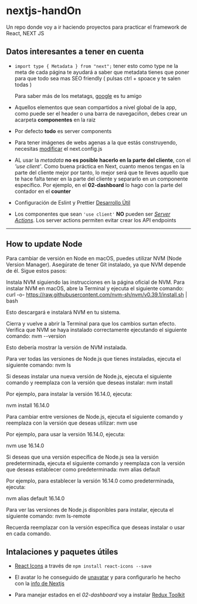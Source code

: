 # nextjs-handOn

Un repo donde voy a ir haciendo proyectos para practicar el framework de React, NEXT JS

## Datos interesantes a tener en cuenta

- `import type { Metadata } from "next";` tener esto como type ne la meta de cada página te ayudará a saber que metadata tienes que poner para que todo sea mas SEO friendly ( pulsas ctrl + spoace y te salen todas )

  Para saber más de los metatags, [google](https://developers.google.com/search/docs/crawling-indexing/special-tags) es tu amigo

- Aquellos elementos que sean compartidos a nivel global de la app, como puede ser el header o una barra de navegaciñon, debes crear un acarpeta **componentes** en la raiz

- Por defecto **todo** es server components

- Para tener imágenes de webs agenas a la que estás construyendo, necesitas [modificar](https://nextjs.org/docs/messages/next-image-unconfigured-host) el next.config.js

- AL usar la _metadata_ **no es posible hacerlo en la parte del cliente**, con el _'use client'_. Como buena práctica en Next, cuanto menos tengas en la parte del cliente mejor por tanto, lo mejor será que te lleves aquello que te hace falta tener en la parte del cliente y separarlo en un componente específico. Por ejemplo, en el **02-dashboard** lo hago con la parte del contador en el **counter**

- Configuración de Eslint y Prettier [Desarrollo Útil](https://www.youtube.com/watch?v=3BHXuZvI4FI)

- Los componentes que sean `'use client'` **NO** pueden ser _[Server Actions](https://nextjs.org/docs/app/building-your-application/data-fetching/forms-and-mutations#how-server-actions-work)_. Los server actions permiten evitar crear los API endpoints

---

## How to update Node

Para cambiar de versión en Node en macOS, puedes utilizar NVM (Node Version Manager). Asegúrate de tener Git instalado, ya que NVM depende de él. Sigue estos pasos:

Instala NVM siguiendo las instrucciones en la página oficial de NVM. Para instalar NVM en macOS, abre la Terminal y ejecuta el siguiente comando:
curl -o- https://raw.githubusercontent.com/nvm-sh/nvm/v0.39.1/install.sh | bash

Esto descargará e instalará NVM en tu sistema.

Cierra y vuelve a abrir la Terminal para que los cambios surtan efecto.
Verifica que NVM se haya instalado correctamente ejecutando el siguiente comando:
nvm --version

Esto debería mostrar la versión de NVM instalada.

Para ver todas las versiones de Node.js que tienes instaladas, ejecuta el siguiente comando:
nvm ls

Si deseas instalar una nueva versión de Node.js, ejecuta el siguiente comando y reemplaza con la versión que deseas instalar:
nvm install <version>

Por ejemplo, para instalar la versión 16.14.0, ejecuta:

nvm install 16.14.0

Para cambiar entre versiones de Node.js, ejecuta el siguiente comando y reemplaza con la versión que deseas utilizar:
nvm use <version>

Por ejemplo, para usar la versión 16.14.0, ejecuta:

nvm use 16.14.0

Si deseas que una versión específica de Node.js sea la versión predeterminada, ejecuta el siguiente comando y reemplaza con la versión que deseas establecer como predeterminada:
nvm alias default <version>

Por ejemplo, para establecer la versión 16.14.0 como predeterminada, ejecuta:

nvm alias default 16.14.0

Para ver las versiones de Node.js disponibles para instalar, ejecuta el siguiente comando:
nvm ls-remote

Recuerda reemplazar con la versión específica que deseas instalar o usar en cada comando.

## Intalaciones y paquetes útiles

- [React Icons](https://react-icons.github.io/react-icons/) a través de `npm install react-icons --save`

- El avatar lo he conseguido de [unavatar](https://unavatar.io/#/) y para configurarlo he hecho con la [info de Nextjs](https://nextjs.org/docs/app/api-reference/components/image#remotepatterns)

- Para manejar estados en el _02-dashboard_ voy a instalar [Redux Toolkit](https://redux-toolkit.js.org/introduction/getting-started)
